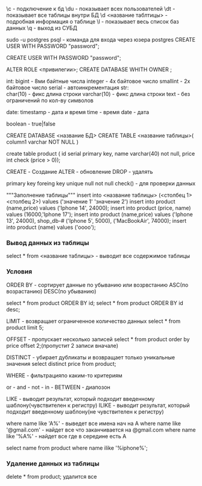 \с - подключение к бд
\du - показывает всех пользователей
\dt - показывает все таблицы внутри БД
\d <название таблтицы> - подробная информация о таблице
\l - показывает весь список баз данных
\q - выход из СУБД

sudo -u postgres psql - команда для входа через юзера postgres
CREATE USER <username> WITH PASSWORD "password";

CREATE USER 
<username> 
WITH PASSWORD 
"password";

ALTER ROLE <username> <привилегии>;
CREATE DATABASE <username> WHITH OWNER <username>;

int:
    bigint - 8ми байтные числа
    integer - 4х байтовое число
    smallint - 2х байтовое число 
    serial - автоинкрементация
str:    
    char(10) - фикс длина строки
    varchar(10) - фикс длина строки 
    text - без ограничений по кол-ву символов
<!-- char | varchar -->

date:
    timestamp - дата и время
    time - время
    date - дата

boolean - true|false

CREATE DATABASE <название БД>
CREATE TABLE <название таблицы>(
    column1 varchar NOT NULL
)

create table product (
id serial primary key,
name varchar(40) not null,
price int check (price > 0));

CREATE - Создание
ALTER - обновление
DROP - удалять

primary key
foreing key
unique
null
not null
check() - для проверки данных

"""Заполнение таблицы"""
insert into <название таблицы> (<столбец 1><столбец 2>) values ('значение 1' 'значение 2')
insert into product (name,price) values ('Iphone 14', 24000);
insert into product (price, name) values (16000,'Iphone 17');
insert into product (name,price) values ('Iphone 13', 24000),
shop_db-# ('Iphone 5', 5000), ('MacBookAir', 74000);
insert into product (name) values ('oooo');

### Вывод данных из таблицы
select * from <название таблицы> - выводит все содержимое таблицы

### Условия
ORDER BY - сортирует данные по убыванию или возрвстанию
ASC(по возрастанию)
DESC(по убыванию)

select * from product ORDER BY id;
select * from product ORDER BY id desc;

LIMIT - возвращает ограниченное количество данных
select * from product limit 5;

OFFSET - пропускает несколько записей
select * from product order by price offset 2;(пропустит 2 записи вначале)

DISTINCT - убирает дубликаты и возвращает только уникальные значения
select distinct price from product;

WHERE - фильтрацияпо каким-то критериям
<!-- >, <, >=, <=, =, != -->
or - 
and - 
not - 
in - 
BETWEEN - диапозон

LIKE - выводит результат, который подходит введенному шаблону(чувствителен к регистру)
ILIKE - выводит результат, который подходит введенному шаблону(не чувствителен к регистру)

where name like 'A%' - выведет все имена нач на A
where name like '@gmail.com' - найдет все что заканчивается на @gmail.com
where name like '%A%' - найдет все где в середине есть A

select name from product where name ilike '%iphone%';

### Удаление данных из таблицы
delete * from product; удалится все

<!-- сделать update -->






